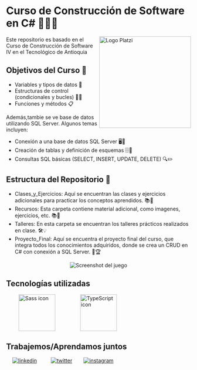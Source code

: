 # Curso de Construcción de Software en C# 👨‍💻🔧
<a
	href="https://www.tdea.edu.co/">
	<img src="https://www.redttu.edu.co/es/wp-content/uploads/2015/12/16.-TDEA.png" alt="Logo Platzi" width="250px" align="right"/>
</a>

Este repositorio es basado en el Curso de Construcción de Software IV en el Tecnológico de Antioquia

## Objetivos del Curso 🎯
- Variables y tipos de datos 💾
- Estructuras de control (condicionales y bucles) 🔀🔄
- Funciones y métodos 📋

Además,tambie se ve base de datos utilizando SQL Server. Algunos temas incluyen:
- Conexión a una base de datos SQL Server 🖥️🔌
- Creación de tablas y definición de esquemas 🗄️🔧
- Consultas SQL básicas (SELECT, INSERT, UPDATE, DELETE) 🔍✏️

## Estructura del Repositorio 📁
- Clases_y_Ejercicios: Aquí se encuentran las clases y ejercicios adicionales para practicar los conceptos aprendidos. 📚💪
- Recursos: Esta carpeta contiene material adicional, como imagenes, ejercicios, etc. 📚🔗
- Talleres: En esta carpeta se encuentran los talleres prácticos realizados en clase. 🛠️💡
- Proyecto_Final: Aquí se encuentra el proyecto final del curso, que integra todos los conocimientos adquiridos, donde se crea un CRUD en C# con conexión a SQL Server. 🚀🏆

<div style="text-align: center">
	<img src="./assets/readme/gif-game.gif" alt="Screenshot del juego">
</div>

## Tecnologías utilizadas

<div style="
	display: grid;
	grid-template-columns: repeat(3, 1fr);
	place-items: center;
">
  <img src="https://pbs.twimg.com/media/EUXTLf8XYAEjUgi.png" alt="Sass icon"  width="100px">
	<img src="https://cdn-icons-png.flaticon.com/512/5968/5968409.png" alt="TypeScript icon"  width="100px">
</div>


## Trabajemos/Aprendamos juntos
<div style="
	display: grid;
	grid-template-columns: repeat(5, 1fr);
	place-items: center;">

 <a href="https://linkedin.com/in/luis-miguel-rodríguez-399292215" target="_blank">
<img src=https://img.shields.io/badge/linkedin-%231E77B5.svg?&style=for-the-badge&logo=linkedin&logoColor=white alt=linkedin style="margin-bottom: 5px;" />
</a>
<a href="https://twitter.com/luismiguelro_" target="_blank">
<img src=https://img.shields.io/badge/twitter-%2300acee.svg?&style=for-the-badge&logo=twitter&logoColor=white alt=twitter style="margin-bottom: 5px;" />
</a>
<a href="https://instagram.com/luismiguelro_" target="_blank">
<img src=https://img.shields.io/badge/instagram-%23000000.svg?&style=for-the-badge&logo=instagram&logoColor=white alt=instagram style="margin-bottom: 5px;" />
</a>  
</div>
